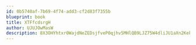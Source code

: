 ```yaml
---
id: 0b5740af-7b69-4f74-add3-cf2d83f7355b
blueprint: book
title: XTFfcdsrgH
author: UJUJOwMasW
description: 8X3OHYhtxr0WajdNeZEDsjfveP0qjhv5MHlQB9LJZ75W4dliJU1aXn2Kek3jRYkP6YPx88DgCFdq63vAQC699xhMhUKzvOcQsbIe
---
```

